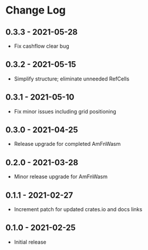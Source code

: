 # Change Log

## 0.3.3 - 2021-05-28

* Fix cashflow clear bug

[0.3.3]: https://github.com/ShiftLeftSoftware/amfn-batch/releases/v0.3.3

## 0.3.2 - 2021-05-15

* Simplify structure; eliminate unneeded RefCells

[0.3.2]: https://github.com/ShiftLeftSoftware/amfn-batch/releases/v0.3.2

## 0.3.1 - 2021-05-10

* Fix minor issues including grid positioning

[0.3.1]: https://github.com/ShiftLeftSoftware/amfn-batch/releases/v0.3.1

## 0.3.0 - 2021-04-25

* Release upgrade for completed AmFnWasm

[0.3.0]: https://github.com/ShiftLeftSoftware/amfn-batch/releases/v0.3.0

## 0.2.0 - 2021-03-28

* Minor release upgrade for AmFnWasm

[0.2.0]: https://github.com/ShiftLeftSoftware/amfn-batch/releases/v0.2.0

## 0.1.1 - 2021-02-27

* Increment patch for updated crates.io and docs links

[0.1.1]: https://github.com/ShiftLeftSoftware/amfn-batch/releases/v0.1.1

## 0.1.0 - 2021-02-25

* Initial release

[0.1.0]: https://github.com/ShiftLeftSoftware/amfn-batch/releases/v0.1.0